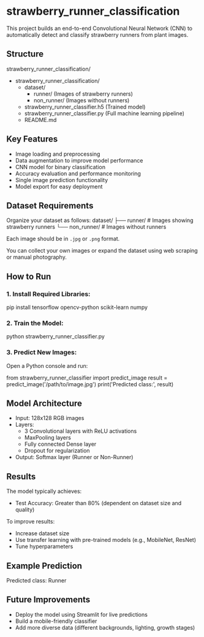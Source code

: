 # strawberry_runner_classification
This project builds an end-to-end Convolutional Neural Network (CNN) to automatically detect and classify strawberry runners from plant images.

## Structure 

strawberry_runner_classification/
- strawberry_runner_classification/
  - dataset/
    - runner/ (Images of strawberry runners)
    - non_runner/ (Images without runners)
  - strawberry_runner_classifier.h5 (Trained model)
  - strawberry_runner_classifier.py (Full machine learning pipeline)
  - README.md

## Key Features

- Image loading and preprocessing
- Data augmentation to improve model performance
- CNN model for binary classification
- Accuracy evaluation and performance monitoring
- Single image prediction functionality
- Model export for easy deployment

## Dataset Requirements

Organize your dataset as follows:
dataset/
├── runner/ # Images showing strawberry runners
└── non_runner/ # Images without runners

Each image should be in `.jpg` or `.png` format.

You can collect your own images or expand the dataset using web scraping or manual photography.

## How to Run

### 1. Install Required Libraries:
pip install tensorflow opencv-python scikit-learn numpy

### 2. Train the Model:
python strawberry_runner_classifier.py

### 3. Predict New Images:
Open a Python console and run:

from strawberry_runner_classifier import predict_image
result = predict_image('/path/to/image.jpg')
print('Predicted class:', result)


## Model Architecture

- Input: 128x128 RGB images
- Layers:
  - 3 Convolutional layers with ReLU activations
  - MaxPooling layers
  - Fully connected Dense layer
  - Dropout for regularization
- Output: Softmax layer (Runner or Non-Runner)

## Results

The model typically achieves:
- Test Accuracy: Greater than 80% (dependent on dataset size and quality)

To improve results:
- Increase dataset size
- Use transfer learning with pre-trained models (e.g., MobileNet, ResNet)
- Tune hyperparameters

## Example Prediction
Predicted class: Runner

## Future Improvements

- Deploy the model using Streamlit for live predictions
- Build a mobile-friendly classifier
- Add more diverse data (different backgrounds, lighting, growth stages)

